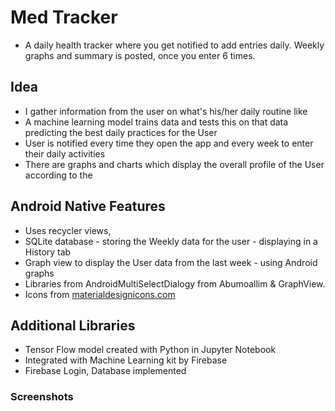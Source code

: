 # Med Tracker
* A daily health tracker where you get notified to add entries daily. Weekly graphs and summary is posted, once you enter 6 times.

## Idea
* I gather information from the user on what's his/her daily routine like
* A machine learning model trains data and tests this on that data predicting the best daily practices for the User
* User is notified every time they open the app and every week to enter their daily activities
* There are graphs and charts which display the overall profile of the User according to the 

## Android Native Features
* Uses recycler views, 
* SQLite database - storing the Weekly data for the user - displaying in a History tab
* Graph view to display the User data from the last week - using Android graphs
* Libraries from AndroidMultiSelectDialogy from Abumoallim & GraphView.
* Icons from [materialdesignicons.com](materialdesignicons.com)

## Additional Libraries
* Tensor Flow model created with Python in Jupyter Notebook
* Integrated with Machine Learning kit by Firebase
* Firebase Login, Database implemented


### Screenshots
